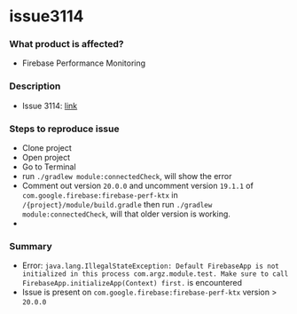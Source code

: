 # issue3114
### What product is affected?
- Firebase Performance Monitoring
### Description
- Issue 3114: [link](https://github.com/firebase/firebase-android-sdk/issues/3114)
### Steps to reproduce issue
- Clone project
- Open project
- Go to Terminal
- run `./gradlew module:connectedCheck`, will show the error
- Comment out version `20.0.0` and uncomment version `19.1.1` of `com.google.firebase:firebase-perf-ktx` in `/{project}/module/build.gradle` then run `./gradlew module:connectedCheck`, will that older version is working.
- 
### Summary
- Error: `java.lang.IllegalStateException: Default FirebaseApp is not initialized in this process com.argz.module.test. Make sure to call FirebaseApp.initializeApp(Context) first.` is encountered
- Issue is present on `com.google.firebase:firebase-perf-ktx` version > `20.0.0`
